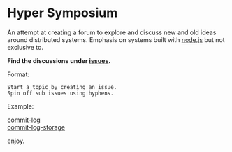 # Hyper Symposium

An attempt at creating a forum to explore and discuss new and old ideas around distributed systems.
Emphasis on systems built with [node.js](https://nodejs.org/) but not exclusive to.

**Find the discussions under [issues](issues).**

Format:

```
Start a topic by creating an issue.
Spin off sub issues using hyphens.
```

Example:

[commit-log]()  
[commit-log-storage]()

enjoy.
